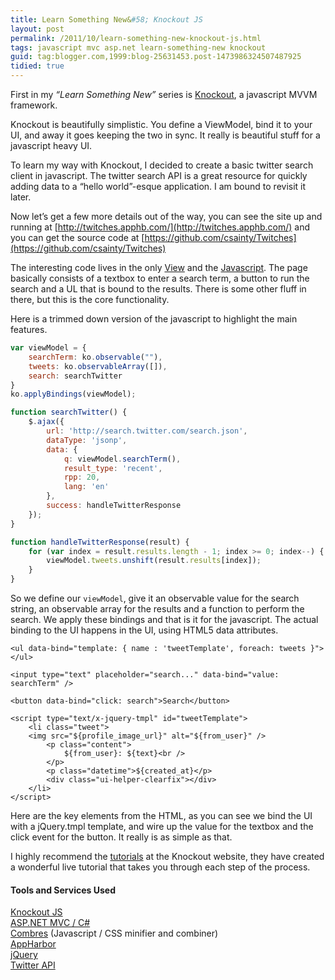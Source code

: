 ```yaml
---
title: Learn Something New&#58; Knockout JS
layout: post
permalink: /2011/10/learn-something-new-knockout-js.html
tags: javascript mvc asp.net learn-something-new knockout
guid: tag:blogger.com,1999:blog-25631453.post-1473986324507487925
tidied: true
---
```


First in my _“Learn Something New”_ series is [Knockout](http://knockoutjs.com/), a javascript MVVM framework.

Knockout is beautifully simplistic. You define a ViewModel, bind it to your UI, and away it goes keeping the two in sync. It really is beautiful stuff for a javascript heavy UI.

To learn my way with Knockout, I decided to create a basic twitter search client in javascript. The twitter search API is a great resource for quickly adding data to a “hello world”-esque application. I am bound to revisit it later.

Now let’s get a few more details out of the way, you can see the site up and running at [http://twitches.apphb.com/](http://twitches.apphb.com/) and you can get the source code at [https://github.com/csainty/Twitches](https://github.com/csainty/Twitches)

The interesting code lives in the only [View](https://github.com/csainty/Twitches/blob/master/Twitches/Views/Home/Index.cshtml) and the [Javascript](https://github.com/csainty/Twitches/blob/master/Twitches/Scripts/Site.js).
The page basically consists of a textbox to enter a search term, a button to run the search and a UL that is bound to the results. There is some other fluff in there, but this is the core functionality.

Here is a trimmed down version of the javascript to highlight the main features.


```javascript
var viewModel = {
	searchTerm: ko.observable(""),
	tweets: ko.observableArray([]),
	search: searchTwitter
}
ko.applyBindings(viewModel);

function searchTwitter() {
	$.ajax({
		url: 'http://search.twitter.com/search.json',
		dataType: 'jsonp',
		data: {
			q: viewModel.searchTerm(),
			result_type: 'recent',
			rpp: 20,
			lang: 'en'
		},
		success: handleTwitterResponse
	});
}

function handleTwitterResponse(result) {
	for (var index = result.results.length - 1; index >= 0; index--) {
		viewModel.tweets.unshift(result.results[index]);
	}
}
```  

So we define our `viewModel`, give it an observable value for the search string, an observable array for the results and a function to perform the search.
We apply these bindings and that is it for the javascript. The actual binding to the UI happens in the UI, using HTML5 data attributes.


```markup
<ul data-bind="template: { name : 'tweetTemplate', foreach: tweets }"></ul>

<input type="text" placeholder="search..." data-bind="value: searchTerm" />

<button data-bind="click: search">Search</button>

<script type="text/x-jquery-tmpl" id="tweetTemplate">
    <li class="tweet">
	<img src="${profile_image_url}" alt="${from_user}" />
		<p class="content">
			${from_user}: ${text}<br />
		</p>
		<p class="datetime">${created_at}</p>
		<div class="ui-helper-clearfix"></div>
    </li>
</script>
```  

Here are the key elements from the HTML, as you can see we bind the UI with a jQuery.tmpl template, and wire up the value for the textbox and the click event for the button.
It really is as simple as that.

I highly recommend the [tutorials](http://learn.knockoutjs.com/) at the Knockout website, they have created a wonderful live tutorial that takes you through each step of the process.


#### Tools and Services Used

[Knockout JS](http://knockoutjs.com/)  
[ASP.NET MVC / C#](http://www.asp.net/mvc)  
[Combres](http://combres.codeplex.com/) (Javascript / CSS minifier and combiner)  
[AppHarbor](https://appharbor.com/)  
[jQuery](http://jquery.com/)  
[Twitter API](https://dev.twitter.com/docs)

